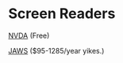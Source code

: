 # Screen Readers

[NVDA](https://www.nvaccess.org/download/) (Free)

[JAWS](https://www.freedomscientific.com/products/software/jaws/) ($95-1285/year yikes.)
